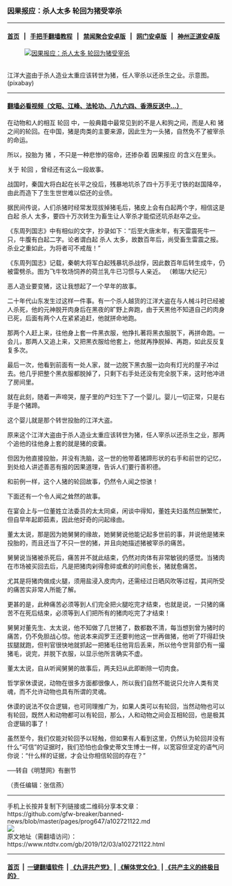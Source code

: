 ### 因果报应：杀人太多 轮回为猪受宰杀
------------------------

#### [首页](https://github.com/gfw-breaker/banned-news/blob/master/README.md) &nbsp;&nbsp;|&nbsp;&nbsp; [手把手翻墙教程](https://github.com/gfw-breaker/guides/wiki) &nbsp;&nbsp;|&nbsp;&nbsp; [禁闻聚合安卓版](https://github.com/gfw-breaker/bn-android) &nbsp;&nbsp;|&nbsp;&nbsp; [网门安卓版](https://github.com/oGate2/oGate) &nbsp;&nbsp;|&nbsp;&nbsp; [神州正道安卓版](https://github.com/SzzdOgate/update) 



<div><div class="featured_image">
 <a href="https://i.ntdtv.com/assets/uploads/2019/12/2019-12-03_161419.jpg" target="_blank">
  <figure>
   <img alt="因果报应：杀人太多 轮回为猪受宰杀" src="https://i.ntdtv.com/assets/uploads/2019/12/2019-12-03_161419-800x450.jpg"/>
  </figure><br/>
 </a>
 <span class="caption">
  江洋大盗由于杀人造业太重应该转世为猪，任人宰杀以还杀生之业。示意图。 (pixabay)
 </span>
</div>
</div><hr/>

#### [翻墙必看视频（文昭、江峰、法轮功、八九六四、香港反送中...）](https://github.com/gfw-breaker/banned-news/blob/master/pages/links.md)

<div><div class="post_content" itemprop="articleBody">
 <p>
  在动物和人的相互
  <ok href="https://www.ntdtv.com/gb/轮回.htm">
   轮回
  </ok>
  中，一般典籍中最常见到的不是人和狗之间，而是人和
  <ok href="https://www.ntdtv.com/gb/猪.htm">
   猪
  </ok>
  之间的轮回。在中国，猪是肉类的主要来源，因此生为一头猪，自然免不了被宰杀的命运。
 </p>
 <p>
  所以，投胎为
  <ok href="https://www.ntdtv.com/gb/猪.htm">
   猪
  </ok>
  ，不只是一种悲惨的宿命，还掺杂着
  <ok href="https://www.ntdtv.com/gb/因果报应.htm">
   因果报应
  </ok>
  的含义在里头。
 </p>
 <p>
  关于
  <ok href="https://www.ntdtv.com/gb/轮回.htm">
   轮回
  </ok>
  ，曾经还有这么一段故事。
 </p>
 <p>
  战国时，秦国大将白起在长平之役后，残暴地坑杀了四十万手无寸铁的赵国降卒，由此而造下了生生世世难以偿还的业债。
 </p>
 <p>
  据民间传说，人们杀猪时经常发现拔掉猪毛后，猪皮上会有白起两个字，相信这是白起
  <ok href="https://www.ntdtv.com/gb/杀人.htm">
   杀人
  </ok>
  太多，要四十万次转生为畜生让人宰杀才能偿还坑杀赵卒之业。
 </p>
 <p>
  《东周列国志》中有相似的文字，抄录如下：“后至大唐末年，有天雷震死牛一只，牛腹有白起二字。论者谓白起
  <ok href="https://www.ntdtv.com/gb/杀人.htm">
   杀人
  </ok>
  太多，故数百年后，尚受畜生雷震之报。杀业之重如此，为将者可不戒哉！”
 </p>
 <p>
  《东周列国志》记载，秦朝大将军白起残暴坑杀战俘，因此数百年后转生成牛，仍被雷劈杀。图为飞牛牧场饲养的荷兰乳牛已习惯与人亲近。 （赖瑞/大纪元）
 </p>
 <p>
  恶人造业要变猪，这让我想起了一个早年的故事。
 </p>
 <p>
  二十年代山东发生过这样一件事。有一个杀人越货的江洋大盗在与人械斗时已经被人杀死，他的元神脱开肉身后在黑夜的旷野上奔跑，由于天黑他不知道自己的肉身已死，后面有两个人在紧紧追赶，他就拼命地跑。
 </p>
 <p>
  那两个人赶上来，往他身上套一件黑衣服，他挣扎著将黑衣服脱下，再拼命跑。一会儿，那两人又追上来，又把黑衣服给他套上，他就再挣脱掉、再跑，如此反反复复多次。
 </p>
 <p>
  最后一次，他看到前面有一处人家，就一边脱下黑衣服一边向有灯光的屋子冲过去。他几乎把整个黑衣服都脱掉了，只剩下右手处还没有完全脱下来，这时他冲进了房间里。
 </p>
 <p>
  就在此刻，随着一声啼哭，屋子里的产妇生下了一个婴儿。婴儿一切正常，只是右手是个猪蹄。
 </p>
 <p>
  这个婴儿就是那个转世投胎的江洋大盗。
 </p>
 <p>
  原来这个江洋大盗由于杀人造业太重应该转世为猪，任人宰杀以还杀生之业，那两个追他的往他身上套的就是猪的皮囊。
 </p>
 <p>
  但因为他直接投胎，并没有洗脑，这一世的他带着猪蹄形状的右手和前世的记忆，到处给人讲述善恶有报的因果道理，告诉人们要行善积德。
 </p>
 <p>
  和前例一样，这个人猪的轮回故事，仍然令人闻之惊骇！
 </p>
 <p>
  下面还有一个令人闻之耸然的故事。
 </p>
 <p>
  在宴会上与一位董姓立法委员的太太同桌，闲谈中得知，董姓夫妇虽然应酬繁忙，但自早年起即茹素，因此他好奇的问起缘由。
 </p>
 <p>
  董太太说，那是因为她舅舅的缘故，她舅舅说他能记起多世前的事，并说他是猪来投胎的，而且还当了不只一世的猪，并且向她描述猪被宰杀的痛苦。
 </p>
 <p>
  舅舅说当猪被杀死后，痛苦并不就此结束，仍然对肉体有非常敏锐的感觉。当猪肉在市场被买回去后，凡是把猪肉剁得愈碎或煮的时间愈长，猪就愈痛苦。
 </p>
 <p>
  尤其是将猪肉做成火腿，须用盐浸入皮肉内，还需经过日晒风吹等过程，其间所受的痛苦实非常人所能了解。
 </p>
 <p>
  更甚的是，此种痛苦必须等到人们完全把火腿吃完才结束，也就是说，一只猪的痛苦不在死后结束，必须等到人们把所有的猪肉吃完了才结束！
 </p>
 <p>
  舅舅对董先生、太太说，他不知做了几世猪了，数都数不清，每当想到曾为猪时的痛苦，仍不免胆战心惊。他说本来阎罗王还要判他这一世再做猪，他听了吓得赶快拔腿就跑，但判官很快地就抓起一把猪毛往他背后丢来，所以他今世背部仍有一撮猪毛，说完，并脱下衣服，以显示他所言确实不虚。
 </p>
 <p>
  董太太说，自从听闻舅舅的故事后，两夫妇从此即断除一切肉食。
 </p>
 <p>
  哲学家休谟说，动物在很多方面都很像人，所以我们自然不能说只允许人类有灵魂，而不允许动物也具有所谓的灵魂。
 </p>
 <p>
  休谟的说法不仅合逻辑，也可同理推广为，如果人类可以有轮回，当然动物也可以有轮回，既然人和动物都可以有轮回，那么，人和动物之间会互相轮回，也是极其合逻辑的事了！
 </p>
 <p>
  虽然至今，我们仅能对轮回予以轻触，但如果有人看到这里，仍然认为轮回并没有什么“可信”的证据时，我们恐怕也会像史蒂文生博士一样，以宽容但坚定的语气问你说：“什么样的证据，才会让你相信轮回的存在？”
 </p>
 <p>
  ──转自《明慧网》有删节
 </p>
 <p>
  （责任编辑：张信燕）
 </p>
 <div class="single_ad">
 </div>
</div>
</div>
<hr/>
手机上长按并复制下列链接或二维码分享本文章：<br/>
https://github.com/gfw-breaker/banned-news/blob/master/pages/prog647/a102721122.md <br/>
<a href='https://github.com/gfw-breaker/banned-news/blob/master/pages/prog647/a102721122.md'><img src='https://github.com/gfw-breaker/banned-news/blob/master/pages/prog647/a102721122.md.png'/></a> <br/>
原文地址（需翻墙访问）：https://www.ntdtv.com/gb/2019/12/03/a102721122.html


------------------------
#### [首页](https://github.com/gfw-breaker/banned-news/blob/master/README.md) &nbsp;|&nbsp; [一键翻墙软件](https://github.com/gfw-breaker/nogfw/blob/master/README.md) &nbsp;| [《九评共产党》](https://github.com/gfw-breaker/9ping.md/blob/master/README.md#九评之一评共产党是什么) | [《解体党文化》](https://github.com/gfw-breaker/jtdwh.md/blob/master/README.md) | [《共产主义的终极目的》](https://github.com/gfw-breaker/gczydzjmd.md/blob/master/README.md)


<img src='http://gfw-breaker.win/banned-news/pages/prog647/a102721122.md' width='0px' height='0px'/>